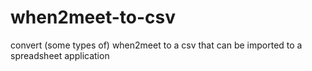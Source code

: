 # when2meet-to-csv
convert (some types of) when2meet to a csv that can be imported to a spreadsheet application
